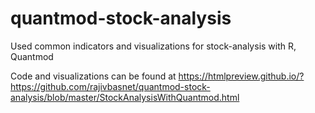 # quantmod-stock-analysis
Used common indicators and visualizations for stock-analysis with R, Quantmod

Code and visualizations can be found at https://htmlpreview.github.io/?https://github.com/rajivbasnet/quantmod-stock-analysis/blob/master/StockAnalysisWithQuantmod.html
